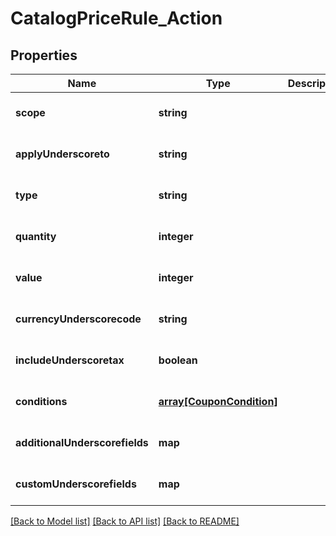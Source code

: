 # CatalogPriceRule_Action

## Properties
Name | Type | Description | Notes
------------ | ------------- | ------------- | -------------
**scope** | **string** |  | [optional] [default to null]
**applyUnderscoreto** | **string** |  | [optional] [default to null]
**type** | **string** |  | [optional] [default to null]
**quantity** | **integer** |  | [optional] [default to null]
**value** | **integer** |  | [optional] [default to null]
**currencyUnderscorecode** | **string** |  | [optional] [default to null]
**includeUnderscoretax** | **boolean** |  | [optional] [default to null]
**conditions** | [**array[CouponCondition]**](CouponCondition.md) |  | [optional] [default to null]
**additionalUnderscorefields** | **map** |  | [optional] [default to null]
**customUnderscorefields** | **map** |  | [optional] [default to null]

[[Back to Model list]](../README.md#documentation-for-models) [[Back to API list]](../README.md#documentation-for-api-endpoints) [[Back to README]](../README.md)


